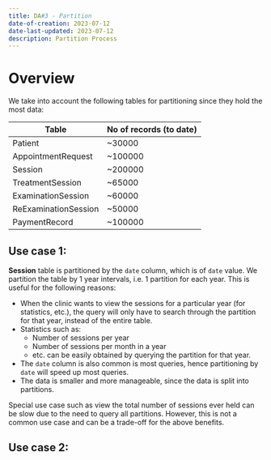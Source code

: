 ```yaml
---
title: DA#3 - Partition
date-of-creation: 2023-07-12
date-last-updated: 2023-07-12
description: Partition Process
---
```


# Overview

We take into account the following tables for partitioning since they hold the most data:

| Table                | No of records (to date) |
| -------------------- | ----------------------- |
| Patient              | ~30000                  |
| AppointmentRequest   | ~100000                 |
| Session              | ~200000                 |
| TreatmentSession     | ~65000                  |
| ExaminationSession   | ~60000                  |
| ReExaminationSession | ~50000                  |
| PaymentRecord        | ~100000                 |

## Use case 1:

**Session** table is partitioned by the `date` column, which is of `date` value. We partition the table by 1 year intervals, i.e. 1 partition for each year. This is useful for the following reasons:

-  When the clinic wants to view the sessions for a particular year (for statistics, etc.), the query will only have to search through the partition for that year, instead of the entire table.
-  Statistics such as:
   -  Number of sessions per year
   -  Number of sessions per month in a year
   -  etc.
can be easily obtained by querying the partition for that year.
- The `date` column is also common is most queries, hence partitioning by `date` will speed up most queries.
- The data is smaller and more manageable, since the data is split into partitions.

Special use case such as view the total number of sessions ever held can be slow due to the need to query all partitions. However, this is not a common use case and can be a trade-off for the above benefits.

## Use case 2:

